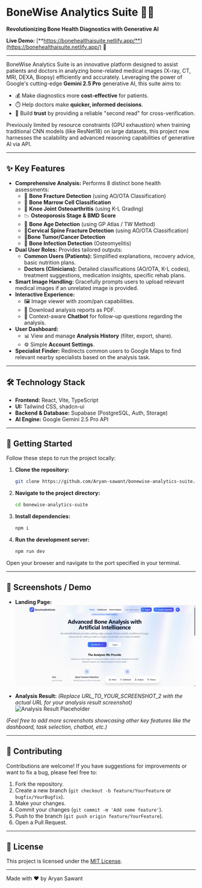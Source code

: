 # BoneWise Analytics Suite 🦴✨

**Revolutionizing Bone Health Diagnostics with Generative AI**

**Live Demo:** [**https://bonehealthaisuite.netlify.app/**](https://bonehealthaisuite.netlify.app/) 🚀

---

BoneWise Analytics Suite is an innovative platform designed to assist patients and doctors in analyzing bone-related medical images (X-ray, CT, MRI, DEXA, Biopsy) efficiently and accurately. Leveraging the power of Google's cutting-edge **Gemini 2.5 Pro** generative AI, this suite aims to:

*   💰 Make diagnostics more **cost-effective** for patients.
*   ⏱️ Help doctors make **quicker, informed decisions**.
*   🤝 Build **trust** by providing a reliable "second read" for cross-verification.

Previously limited by resource constraints (GPU exhaustion) when training traditional CNN models (like ResNet18) on large datasets, this project now harnesses the scalability and advanced reasoning capabilities of generative AI via API.

---

## ✨ Key Features

*   **Comprehensive Analysis:** Performs 8 distinct bone health assessments:
    *   🦴 **Bone Fracture Detection** (using AO/OTA Classification)
    *   🔬 **Bone Marrow Cell Classification**
    *   🦵 **Knee Joint Osteoarthritis** (using K-L Grading)
    *   📉 **Osteoporosis Stage & BMD Score**
    *   👶 **Bone Age Detection** (using GP Atlas / TW Method)
    *   🦴**Cervical Spine Fracture Detection** (using AO/OTA Classification)
    *   🦴**Bone Tumor/Cancer Detection**
    *   🦠 **Bone Infection Detection** (Osteomyelitis)
*   **Dual User Roles:** Provides tailored outputs:
    *   **Common Users (Patients):** Simplified explanations, recovery advice, basic nutrition plans.
    *   **Doctors (Clinicians):** Detailed classifications (AO/OTA, K-L codes), treatment suggestions, medication insights, specific rehab plans.
*   **Smart Image Handling:** Gracefully prompts users to upload relevant medical images if an unrelated image is provided.
*   **Interactive Experience:**
    *   🖼️ Image viewer with zoom/pan capabilities.
    *   📄 Download analysis reports as PDF.
    *   🤖 Context-aware **Chatbot** for follow-up questions regarding the analysis.
*   **User Dashboard:**
    *   📊 View and manage **Analysis History** (filter, export, share).
    *   ⚙️ Simple **Account Settings**.
*   **Specialist Finder:** Redirects common users to Google Maps to find relevant nearby specialists based on the analysis task.

---

## 🛠️ Technology Stack

*   **Frontend:** React, Vite, TypeScript
*   **UI:** Tailwind CSS, shadcn-ui
*   **Backend & Database:** Supabase (PostgreSQL, Auth, Storage)
*   **AI Engine:** Google Gemini 2.5 Pro API

---

## 🚀 Getting Started

Follow these steps to run the project locally:

1.  **Clone the repository:**
    ```bash
    git clone https://github.com/Aryan-sawant/bonewise-analytics-suite.git
    ```
2.  **Navigate to the project directory:**
    ```bash
    cd bonewise-analytics-suite
    ```
3.  **Install dependencies:**
    ```bash
    npm i
    ```
4.  **Run the development server:**
    ```bash
    npm run dev
    ```

Open your browser and navigate to the port specified in your terminal.

---

## 📸 Screenshots / Demo

*   **Landing Page:**
    ![Landing Page Screenshot](https://github.com/Aryan-sawant/bonewise-analytics-suite/blob/main/Landing%20Page.png?raw=true)

*   **Analysis Result:**
    *(Replace URL_TO_YOUR_SCREENSHOT_2 with the actual URL for your analysis result screenshot)*
    ![Analysis Result Placeholder](URL_TO_YOUR_SCREENSHOT_2)

*(Feel free to add more screenshots showcasing other key features like the dashboard, task selection, chatbot, etc.)*

---

## 🤝 Contributing

Contributions are welcome! If you have suggestions for improvements or want to fix a bug, please feel free to:

1.  Fork the repository.
2.  Create a new branch (`git checkout -b feature/YourFeature` or `bugfix/YourBugfix`).
3.  Make your changes.
4.  Commit your changes (`git commit -m 'Add some feature'`).
5.  Push to the branch (`git push origin feature/YourFeature`).
6.  Open a Pull Request.

---

## 📄 License

This project is licensed under the [MIT License](LICENSE). <!-- Make sure you have a LICENSE file -->

---

Made with ❤️ by Aryan Sawant
